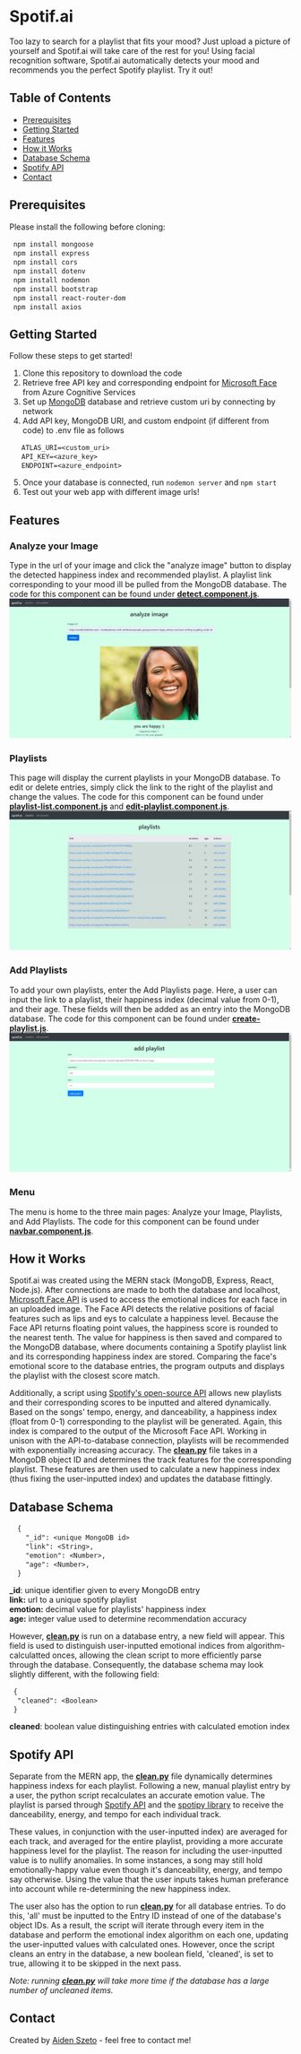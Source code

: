 # Spotif.ai
Too lazy to search for a playlist that fits your mood? Just upload a picture of yourself and Spotif.ai will take care of the rest for you! Using facial recognition software, 
Spotif.ai automatically detects your mood and recommends you the perfect Spotify playlist. Try it out!

## Table of Contents
- [Prerequisites](https://github.com/aidenszeto/Spotif.ai/blob/master/README.md#prerequisites)
- [Getting Started](https://github.com/aidenszeto/Spotif.ai/blob/master/README.md#getting-started)
- [Features](https://github.com/aidenszeto/Spotif.ai/blob/master/README.md#features)
- [How it Works](https://github.com/aidenszeto/Spotif.ai/blob/master/README.md#how-it-works)
- [Database Schema](https://github.com/aidenszeto/Spotif.ai/blob/master/README.md#database-schema)
- [Spotify API](https://github.com/aidenszeto/Spotif.ai/blob/master/README.md#spotify-API)
- [Contact](https://github.com/aidenszeto/Spotif.ai/blob/master/README.md#contact)

## Prerequisites
Please install the following before cloning:
```
 npm install mongoose
 npm install express
 npm install cors
 npm install dotenv
 npm install nodemon
 npm install bootstrap
 npm install react-router-dom
 npm install axios
```

## Getting Started
Follow these steps to get started!
1. Clone this repository to download the code
2. Retrieve free API key and corresponding endpoint for [Microsoft Face](https://azure.microsoft.com/en-us/services/cognitive-services/face/) from Azure Cognitive Services
3. Set up [MongoDB](https://www.mongodb.com/) database and retrieve custom uri by connecting by network
4. Add API key, MongoDB URI, and custom endpoint (if different from code) to .env file as follows
 ```
    ATLAS_URI=<custom_uri>
    API_KEY=<azure_key>
    ENDPOINT=<azure_endpoint>
 ```
5. Once your database is connected, run ``nodemon server`` and ``npm start``
6. Test out your web app with different image urls!

## Features
### Analyze your Image
Type in the url of your image and click the "analyze image" button to display the detected happiness index and recommended playlist. A playlist link corresponding to your mood ill be pulled from the MongoDB database. The code for this component can be found under [**detect.component.js**](https://github.com/aidenszeto/Spotif.ai/blob/master/MERN/src/components/detect.component.js).\
![Analyze your Image](https://github.com/aidenszeto/Spotif.ai/blob/master/Screenshots/Annotation%202020-08-10%20000250.png)
### Playlists
This page will display the current playlists in your MongoDB database. To edit or delete entries, simply click the link to the right of the playlist and change the values. The code for this component can be found under [**playlist-list.component.js**](https://github.com/aidenszeto/Spotif.ai/blob/master/MERN/src/components/playlist-list.component.js) and [**edit-playlist.component.js**](https://github.com/aidenszeto/Spotif.ai/blob/master/MERN/src/components/edit-list.component.js).\
![Playlists](https://github.com/aidenszeto/Spotif.ai/blob/master/Screenshots/Annotation%202020-08-10%20000307.png)
### Add Playlists
To add your own playlists, enter the Add Playlists page. Here, a user can input the link to a playlist, their happiness index (decimal value from 0-1), and their age. These fields will then be added as an entry into the MongoDB database. The code for this component can be found under [**create-playlist.js**](https://github.com/aidenszeto/Spotif.ai/blob/master/MERN/src/components/create-playlist.component.js).\
![Add Playlists](https://github.com/aidenszeto/Spotif.ai/blob/master/Screenshots/Annotation%202020-08-10%20000349.png)
### Menu
The menu is home to the three main pages: Analyze your Image, Playlists, and Add Playlists. The code for this component can be found under [**navbar.component.js**](https://github.com/aidenszeto/Spotif.ai/blob/master/MERN/src/components/navbar.component.js).

## How it Works
Spotif.ai was created using the MERN stack (MongoDB, Express, React, Node.js). After connections are made to both the database and localhost, [Microsoft Face API](https://azure.microsoft.com/en-us/services/cognitive-services/face/) is used to access the emotional indices for each face in an uploaded image. The Face API detects the relative positions of facial features such as lips and eys to calculate a happiness level. Because the Face API returns floating point values, the happiness score is rounded to the nearest tenth. The value for happiness is then saved and compared to the MongoDB database, where documents containing a Spotify playlist link and its corresponding happiness index are stored. Comparing the face's emotional score to the database entries, the program outputs and displays the playlist with the closest score match.

Additionally, a script using [Spotify's open-source API](https://developer.spotify.com/documentation/web-api/) allows new playlists and their corresponding scores to be inputted and altered dynamically. Based on the songs' tempo, energy, and danceability, a happiness index (float from 0-1) corresponding to the playlist will be generated. Again, this index is compared to the output of the Microsoft Face API. Working in unison with the API-to-database connection, playlists will be recommended with exponentially increasing accuracy. The [**clean.py**](https://github.com/aidenszeto/Spotif.ai/blob/master/Spotify/clean.py) file takes in a MongoDB object ID and determines the track features for the corresponding playlist. These features are then used to calculate a new happiness index (thus fixing the user-inputted index) and updates the database fittingly.

## Database Schema
```
  {
    "_id": <unique MongoDB id>
    "link": <String>,
    "emotion": <Number>,
    "age": <Number>,
  }
```
**_id**: unique identifier given to every MongoDB entry\
**link:** url to a unique spotify playlist\
**emotion:** decimal value for playlists' happiness index\
**age:** integer value used to determine recommendation accuracy


However, [**clean.py**](https://github.com/aidenszeto/Spotif.ai/blob/master/Spotify/clean.py) is run on a database entry, a new field will appear. This field is used to distinguish user-inputted emotional indices from algorithm-calculatted onces, allowing the clean script to more efficiently parse through the database. Consequently, the database schema may look slightly different, with the following field:
```
 {
  "cleaned": <Boolean>
 }
```
**cleaned**: boolean value distinguishing entries with calculated emotion index

## Spotify API
Separate from the MERN app, the [**clean.py**](https://github.com/aidenszeto/Spotif.ai/blob/master/Spotify/clean.py) file dynamically determines happiness indexs for each playlist. Following a new, manual playlist entry by a user, the python script recalculates an accurate emotion value. The playlist is parsed through [Spotify API](https://developer.spotify.com/documentation/web-api/) and the [spotipy library](https://spotipy.readthedocs.io/en/2.13.0/) to receive the danceability, energy, and tempo for each individual track. 

These values, in conjunction with the user-inputted index) are averaged for each track, and averaged for the entire playlist, providing a more accurate happiness level for the playlist. The reason for including the user-inputted value is to nullify anomalies. In some instances, a song may still hold emotionally-happy value even though it's danceability, energy, and tempo say otherwise. Using the value that the user inputs takes human preferance into account while re-determining the new happiness index.

The user also has the option to run [**clean.py**](https://github.com/aidenszeto/Spotif.ai/blob/master/Spotify/clean.py) for all database entries. To do this, 'all' must be inputted to the Entry ID instead of one of the database's object IDs. As a result, the script will iterate through every item in the database and perform the emotional index algorithm on each one, updating the user-inputted values with calculated ones. However, once the script cleans an entry in the database, a new boolean field, 'cleaned', is set to true, allowing it to be skipped in the next pass.

*Note: running [**clean.py**](https://github.com/aidenszeto/Spotif.ai/blob/master/Spotify/clean.py) will take more time if the database has a large number of uncleaned items.*

## Contact
Created by [Aiden Szeto](https://www.linkedin.com/in/aidenszeto/) - feel free to contact me!

